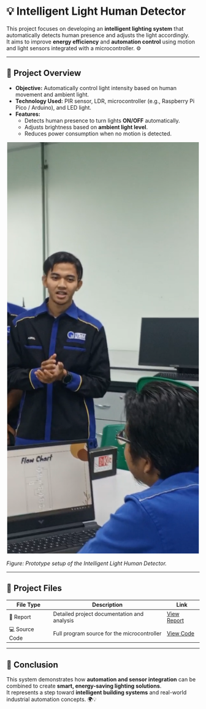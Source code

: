 # 💡 Intelligent Light Human Detector  

This project focuses on developing an **intelligent lighting system** that automatically detects human presence and adjusts the light accordingly.  
It aims to improve **energy efficiency** and **automation control** using motion and light sensors integrated with a microcontroller. ⚙️  

---

## 🧠 Project Overview  

- **Objective:** Automatically control light intensity based on human movement and ambient light.  
- **Technology Used:** PIR sensor, LDR, microcontroller (e.g., Raspberry Pi Pico / Arduino), and LED light.  
- **Features:**
  - Detects human presence to turn lights **ON/OFF** automatically.  
  - Adjusts brightness based on **ambient light level**.  
  - Reduces power consumption when no motion is detected.  


<p align="center">
  <img src="Intelligent_Light_Human_Detector.png" 
       alt="Intelligent Light Human Detector Prototype" 
       width="500"/>
</p>

*Figure: Prototype setup of the Intelligent Light Human Detector.*

---

## 📄 Project Files  

| File Type | Description | Link |
|------------|-------------|------|
| 🧾 Report | Detailed project documentation and analysis | [View Report](Intelligent_Light_Human_Detector_Report.pdf) |
| 💻 Source Code | Full program source for the microcontroller | [View Code](project) |

---

## 🏁 Conclusion  

This system demonstrates how **automation and sensor integration** can be combined to create **smart, energy-saving lighting solutions**.  
It represents a step toward **intelligent building systems** and real-world industrial automation concepts. 🌍💡
